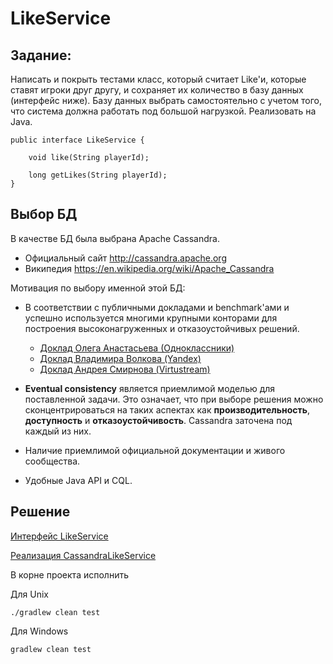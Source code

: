 # LikeService

## Задание:

Написать и покрыть тестами класс, который считает Like'и, которые ставят игроки друг другу, и сохраняет их количество в базу данных (интерфейс ниже). Базу данных выбрать самостоятельно с учетом того, что система должна работать под большой нагрузкой. Реализовать на Java.

```
public interface LikeService {

    void like(String playerId);

    long getLikes(String playerId);
}
```

## Выбор БД

В качестве БД была выбрана Apache Cassandra.

* Официальный сайт http://cassandra.apache.org
* Википедия https://en.wikipedia.org/wiki/Apache_Cassandra

Мотивация по выбору именной этой БД:
* В соответствии с публичными докладами и benchmark'ами и успешно используется многими крупными конторами для построения высоконагруженных и отказоустойчивых решений. 
  * <a href="https://youtu.be/k2efjgRxMp8">Доклад Олега Анастасьева (Одноклассники)</a>
  * <a href="https://events.yandex.ru/lib/talks/2370/">Доклад Владимира Волкова (Yandex)</a>
  * <a href="https://www.youtube.com/watch?v=SAyClLjN6Sk"/>Доклад Андрея Смирнова (Virtustream)</a>
  
* **Eventual consistency** является приемлимой моделью для поставленной задачи. Это означает, что при выборе решения можно сконцентрироваться на таких аспектах как **производительность**,  **доступность** и **отказоустойчивость**. Cassandra заточена под каждый из них.   
   
* Наличие приемлимой официальной  документации и живого сообщества.

* Удобные Java API и CQL. 


## Решение

<a href="https://github.com/kotovdv/LikeService/blob/master/src/main/java/com/kotovdv/likeservice/LikeService.java">Интерфейс LikeService</a>

<a href="https://github.com/kotovdv/LikeService/blob/master/src/main/java/com/kotovdv/likeservice/cassandra/CassandraLikeService.java">Реализация CassandraLikeService</a>

В корне проекта исполнить

Для Unix

``` 
./gradlew clean test
```

Для Windows
``` 
gradlew clean test
```


